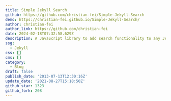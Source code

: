 ```yaml
---
title: Simple Jekyll Search
github: https://github.com/christian-fei/Simple-Jekyll-Search
demo: https://christian-fei.github.io/Simple-Jekyll-Search/
author: christian-fei
author_link: https://github.com/christian-fei
date: 2024-02-18T07:32:58.629Z
description: A JavaScript library to add search functionality to any Jekyll blog.
ssg:
  - Jekyll
css: []
cms: []
category:
  - Blog
draft: false
publish_date: '2013-07-13T12:30:16Z'
update_date: '2021-08-27T15:18:50Z'
github_star: 1323
github_fork: 208
---
```

